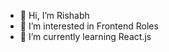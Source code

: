 - 👋 Hi, I’m Rishabh
- 👀 I’m interested in Frontend Roles
- 🌱 I’m currently learning React.js



<!---
rishabh-diwaker/rishabh-diwaker is a ✨ special ✨ repository because its `README.md` (this file) appears on your GitHub profile.
You can click the Preview link to take a look at your changes.
- 💞️ I’m looking to collaborate on 
- 📫 How to reach me ...
--->
